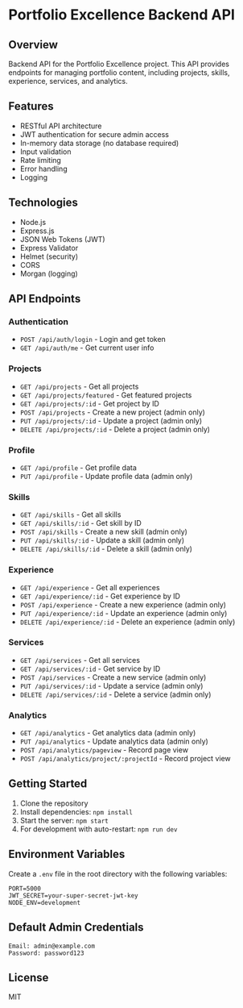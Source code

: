 # Portfolio Excellence Backend API

## Overview

Backend API for the Portfolio Excellence project. This API provides endpoints for managing portfolio content, including projects, skills, experience, services, and analytics.

## Features

- RESTful API architecture
- JWT authentication for secure admin access
- In-memory data storage (no database required)
- Input validation
- Rate limiting
- Error handling
- Logging

## Technologies

- Node.js
- Express.js
- JSON Web Tokens (JWT)
- Express Validator
- Helmet (security)
- CORS
- Morgan (logging)

## API Endpoints

### Authentication

- `POST /api/auth/login` - Login and get token
- `GET /api/auth/me` - Get current user info

### Projects

- `GET /api/projects` - Get all projects
- `GET /api/projects/featured` - Get featured projects
- `GET /api/projects/:id` - Get project by ID
- `POST /api/projects` - Create a new project (admin only)
- `PUT /api/projects/:id` - Update a project (admin only)
- `DELETE /api/projects/:id` - Delete a project (admin only)

### Profile

- `GET /api/profile` - Get profile data
- `PUT /api/profile` - Update profile data (admin only)

### Skills

- `GET /api/skills` - Get all skills
- `GET /api/skills/:id` - Get skill by ID
- `POST /api/skills` - Create a new skill (admin only)
- `PUT /api/skills/:id` - Update a skill (admin only)
- `DELETE /api/skills/:id` - Delete a skill (admin only)

### Experience

- `GET /api/experience` - Get all experiences
- `GET /api/experience/:id` - Get experience by ID
- `POST /api/experience` - Create a new experience (admin only)
- `PUT /api/experience/:id` - Update an experience (admin only)
- `DELETE /api/experience/:id` - Delete an experience (admin only)

### Services

- `GET /api/services` - Get all services
- `GET /api/services/:id` - Get service by ID
- `POST /api/services` - Create a new service (admin only)
- `PUT /api/services/:id` - Update a service (admin only)
- `DELETE /api/services/:id` - Delete a service (admin only)

### Analytics

- `GET /api/analytics` - Get analytics data (admin only)
- `PUT /api/analytics` - Update analytics data (admin only)
- `POST /api/analytics/pageview` - Record page view
- `POST /api/analytics/project/:projectId` - Record project view

## Getting Started

1. Clone the repository
2. Install dependencies: `npm install`
3. Start the server: `npm start`
4. For development with auto-restart: `npm run dev`

## Environment Variables

Create a `.env` file in the root directory with the following variables:

```env
PORT=5000
JWT_SECRET=your-super-secret-jwt-key
NODE_ENV=development
```

## Default Admin Credentials

```
Email: admin@example.com
Password: password123
```

## License

MIT
